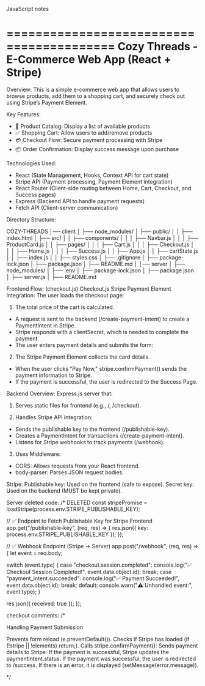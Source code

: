 JavaScript notes 

=========================================
Cozy Threads - E-Commerce Web App (React + Stripe)
=========================================
Overview: 
This is a simple e-commerce web app that allows users to browse products, add them to a shopping cart,
and securely check out using Stripe’s Payment Element.

Key Features:
- 🛒 Product Catalog: Display a list of available products
- ✅ Shopping Cart: Allow users to add/remove products
- 💳 Checkout Flow: Secure payment processing with Stripe
- 📦 Order Confirmation: Display success message upon purchase

Technologies Used:
- React (State Management, Hooks, Context API for cart state)
- Stripe API (Payment processing, Payment Element integration)
- React Router (Client-side routing between Home, Cart, Checkout, and Success pages)
- Express (Backend API to handle payment requests)
- Fetch API (Client-server communication)


Directory Structure: 

COZY-THREADS
│── client
│   ├── node_modules/
│   ├── public/
│   │   ├── index.html
│   ├── src/
│   │   ├── components/
│   │   │   ├── Navbar.js
│   │   │   ├── ProductCard.js
│   │   ├── pages/
│   │   │   ├── Cart.js
│   │   │   ├── Checkout.js
│   │   │   ├── Home.js
│   │   │   ├── Success.js
│   │   ├── App.js
│   │   ├── cartState.js
│   │   ├── index.js
│   │   ├── styles.css
│   ├── .gitignore
│   ├── package-lock.json
│   ├── package.json
│   ├── README.md
│
│── server
│   ├── node_modules/
│   ├── .env
│   ├── package-lock.json
│   ├── package.json
│   ├── server.js
│   ├── README.md


Frontend Flow: (checkout.js)
    Checkout.js Stripe Payment Element Integration: 
    The user loads the checkout page:

1. The total price of the cart is calculated.
- A request is sent to the backend (/create-payment-intent) to create a PaymentIntent in Stripe.
- Stripe responds with a clientSecret, which is needed to complete the payment.
- The user enters payment details and submits the form:

2. The Stripe Payment Element collects the card details.
- When the user clicks "Pay Now," stripe.confirmPayment() sends the payment information to Stripe.
- If the payment is successful, the user is redirected to the Success Page.

Backend Overview: 
    Express.js server that:

1. Serves static files for frontend (e.g., /, /checkout).

2. Handles Stripe API integration:
- Sends the publishable key to the frontend (/publishable-key).
- Creates a PaymentIntent for transactions (/create-payment-intent).
- Listens for Stripe webhooks to track payments (/webhook).

3. Uses Middleware:
- CORS: Allows requests from your React frontend.
- body-parser: Parses JSON request bodies.


Stripe: 
Publishable key: Used on the frontend (safe to expose).
Secret key: Used on the backend (MUST be kept private).



Server deleted code: 
/* DELETED 
const stripePromise = loadStripe(process.env.STRIPE_PUBLISHABLE_KEY);

// ✅ Endpoint to Fetch Publishable Key for Stripe Frontend
app.get("/publishable-key", (req, res) => {
  res.json({ key: process.env.STRIPE_PUBLISHABLE_KEY });
});

// ✅ Webhook Endpoint (Stripe -> Server)
app.post("/webhook", (req, res) => {
  let event = req.body;

  switch (event.type) {
    case "checkout.session.completed":
      console.log("✅ Checkout Session Completed!", event.data.object.id);
      break;
    case "payment_intent.succeeded":
      console.log("✅ Payment Succeeded!", event.data.object.id);
      break;
    default:
      console.warn("⚠️ Unhandled event:", event.type);
  }

  res.json({ received: true });
});


checkout comments: 
  /* 
  
  Handling Payment Submission 

Prevents form reload (e.preventDefault()).
Checks if Stripe has loaded (if (!stripe || !elements) return;).
Calls stripe.confirmPayment():
Sends payment details to Stripe.
If the payment is successful, Stripe updates the paymentIntent.status.
If the payment was successful, the user is redirected to /success.
If there is an error, it is displayed (setMessage(error.message)).

  */